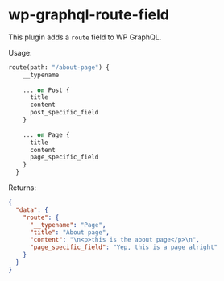 # wp-graphql-route-field

This plugin adds a `route` field to WP GraphQL.

Usage:

```graphql
route(path: "/about-page") {
    __typename
    
    ... on Post {
      title
      content
      post_specific_field
    }
    
    ... on Page {
      title
      content
      page_specific_field
    }
  } 
```

Returns:

```json
{
  "data": {
    "route": {
      "__typename": "Page",
      "title": "About page",
      "content": "\n<p>this is the about page</p>\n",
      "page_specific_field": "Yep, this is a page alright"
    }
  }
}
```
